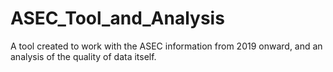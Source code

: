 # ASEC_Tool_and_Analysis
A tool created to work with the ASEC information from 2019 onward, and an analysis of the quality of data itself.
